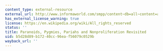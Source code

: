 ```yaml
---
content_type: external-resource
external_url: http://www.informaworld.com/smpp/content~db=all~content=a788881305
has_external_license_warning: true
license: https://en.wikipedia.org/wiki/All_rights_reserved
status: ''
title: Paranoids, Pygmies, Pariahs and Nonproliferation Revisited
uid: b5d28d89-b172-40cc-96ea-f56079c0529b
wayback_url: ''
---
```

